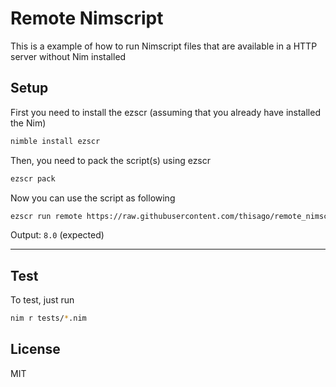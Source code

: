 # Remote Nimscript

This is a example of how to run Nimscript files that are available in a HTTP
server without Nim installed

## Setup

First you need to install the ezscr (assuming that you already have installed
the Nim)

```bash
nimble install ezscr
```

Then, you need to pack the script(s) using ezscr

```bash
ezscr pack
```

Now you can use the script as following

```bash
ezscr run remote https://raw.githubusercontent.com/thisago/remote_nimscript/master/examples/sum.nims 3 5
```

Output: `8.0` (expected)

---

## Test

To test, just run

```bash
nim r tests/*.nim
```

## License

MIT

